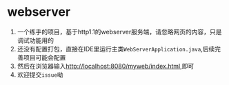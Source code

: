 # webserver
1. 一个练手的项目，基于http1.1的webserver服务端，请忽略网页的内容，只是调试功能用的
2. 还没有配置打包，直接在IDE里运行主类`WebServerApplication.java`,后续完善项目可能会配置
3. 然后在浏览器输入[http://localhost:8080/myweb/index.html](http://localhost:8080/myweb/index.html),即可
4. 欢迎提交`issue`呦
